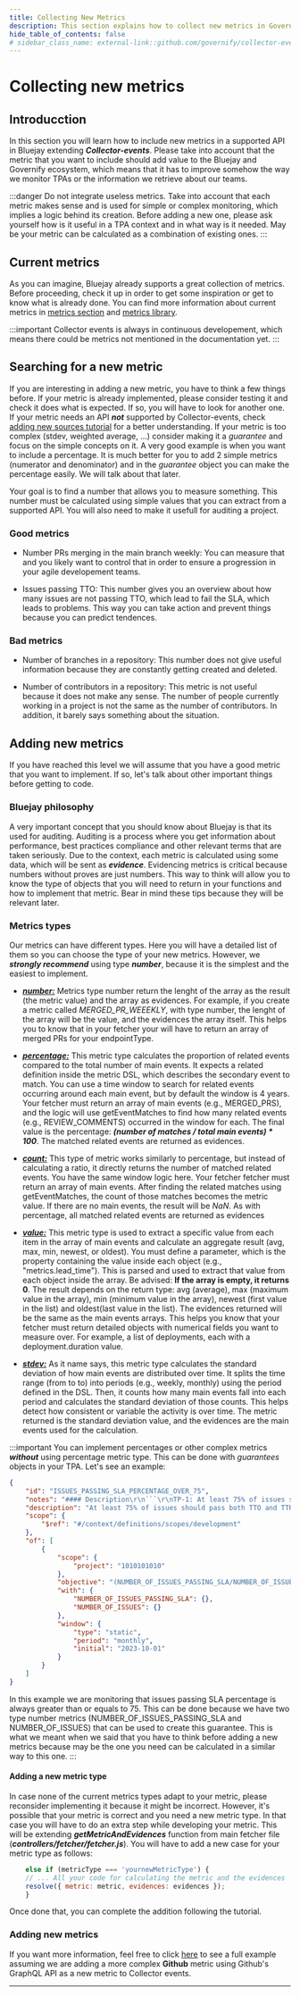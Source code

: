 ```yaml
---
title: Collecting New Metrics
description: This section explains how to collect new metrics in Governify.
hide_table_of_contents: false
# sidebar_class_name: external-link::github.com/governify/collector-events/blob/main/DEVELOPING%20METRICS.md # Use this format for external links
---
```


# Collecting new metrics

## Introducction

In this section you will learn how to include new metrics in a supported API in Bluejay extending ***Collector-events***. Please take into account that the metric that you want to include should add value to the Bluejay and Governify ecosystem, which means that it has to improve somehow the way we monitor TPAs or the information we retrieve about our teams.

:::danger
Do not integrate useless metrics. Take into account that each metric makes sense and is used for simple or complex monitoring, which implies a logic behind its creation. Before adding a new one, please ask yourself how is it useful in a TPA context and in what way is it needed. May be your metric can be calculated as a combination of existing ones.
:::

## Current metrics

As you can imagine, Bluejay already supports a great collection of metrics. Before proceeding, check it up in order to get some inspiration or get to know what is already done. You can find more information about current metrics in [metrics section](./../../customization/agreement-modeling/metrics.md) and [metrics library](https://github.com/governify/governify-examples/tree/master/metrics/event-collector).

:::important
Collector events is always in continuous developement, which means there could be metrics not mentioned in the documentation yet.
:::

## Searching for a new metric

If you are interesting in adding a new metric, you have to think a few things before. If your metric is already implemented, please consider testing it and check it does what is expected. If so, you will have to look for another one. If your metric needs an API ***not*** supported by Collector-events, check [adding new sources tutorial](./adding-new-sources.md) for a better understanding. If your metric is too complex (stdev, weighted average, ...) consider making it a *guarantee* and focus on the simple concepts on it. A very good example is when you want to include a percentage. It is much better for you to add 2 simple metrics (numerator and denominator) and in the *guarantee*  object you can make the percentage easily. We will talk about that later.

Your goal is to find a number that allows you to measure something. This number must be calculated using simple values that you can extract from a supported API. You will also need to make it usefull for auditing a project.

### Good metrics

+ Number PRs merging in the main branch weekly: You can measure that and you likely want to control that in order to ensure a progression in your agile developement teams.

+ Issues passing TTO: This number gives you an overview about how many issues are not passing TTO, which lead to fail the SLA, which leads to problems. This way you can take action and prevent things because you can predict tendences.

### Bad metrics

+ Number of branches in a repository: This number does not give useful information because they are constantly getting created and deleted.

+ Number of contributors in a repository: This metric is not useful because it does not make any sense. The number of people currently working in a project is not the same as the number of contributors. In addition, it barely says something about the situation.

## Adding new metrics

If you have reached this level we will assume that you have a good metric that you want to implement. If so, let's talk about other important things before getting to code.

### Bluejay philosophy

A very important concept that you should know about Bluejay is that its used for auditing. Auditing is a process where you get information about performance, best practices compliance and other relevant terms that are taken seriously. Due to the context, each metric is calculated using some data, which will be sent as ***evidence***. Evidencing metrics is critical because numbers without proves are just numbers. This way to think will allow you to know the type of objects that you will need to return in your functions and how to implement that metric. Bear in mind these tips because they will be relevant later.

### Metrics types

Our metrics can have different types. Here you will have a detailed list of them so you can choose the type of your new metrics. However, we ***strongly recommend*** using type ***number***, because it is the simplest and the easiest to implement.

+ <u>***number:***</u> Metrics type number return the lenght of the array as the result (the metric value) and the array as evidences. For example, if you create a metric called *MERGED_PR_WEEEKLY*, with type number, the lenght of the array will be the value, and the evidences the array itself. This helps you to know that in your fetcher your will have to return an array of merged PRs for your endpointType.  

+ <u>***percentage:***</u> This metric type calculates the proportion of related events compared to the total number of main events. It expects a related definition inside the metric DSL, which describes the secondary event to match. You can use a time window to search for related events occurring around each main event, but by default the window is 4 years. Your fetcher must return an array of main events (e.g., MERGED_PRS), and the logic will use getEventMatches to find how many related events (e.g., REVIEW_COMMENTS) occurred in the window for each. The final value is the percentage: ***(number of matches / total main events) * 100***. The matched related events are returned as evidences.

+ <u>***count:***</u> This type of metric works similarly to percentage, but instead of calculating a ratio, it directly returns the number of matched related events. You have the same window logic here. Your fetcher fetcher must return an array of main events. After finding the related matches using getEventMatches, the count of those matches becomes the metric value. If there are no main events, the result will be *NaN*. As with percentage, all matched related events are returned as evidences

+ <u>***value:***</u> This metric type is used to extract a specific value from each item in the array of main events and calculate an aggregate result (avg, max, min, newest, or oldest). You must define a parameter, which is the property containing the value inside each object (e.g., "metrics.lead_time"). This is parsed and used to extract that value from each object inside the array.
Be advised: **If the array is empty, it returns 0**. The result depends on the return type: avg (average), max (maximum value in the array), min (minimum value in the array), newest (first value in the list) and oldest(last value in the list). The evidences returned will be the same as the main events arrays. This helps you know that your fetcher must return detailed objects with numerical fields you want to measure over. For example, a list of deployments, each with a deployment.duration value.

+ <u>***stdev:***</u> As it name says, this metric type calculates the standard deviation of how main events are distributed over time. It splits the time range (from to to) into periods (e.g., weekly, monthly) using the period defined in the DSL. Then, it counts how many main events fall into each period and calculates the standard deviation of those counts. This helps detect how consistent or variable the activity is over time. The metric returned is the standard deviation value, and the evidences are the main events used for the calculation.

:::important
You can implement percentages or other complex metrics ***without*** using percentage metric type. This can be done with *guarantees* objects in your TPA. Let's see an example:

```json
{
    "id": "ISSUES_PASSING_SLA_PERCENTAGE_OVER_75",
    "notes": "#### Description\r\n```\r\nTP-1: At least 75% of issues should meet the SLA.",
    "description": "At least 75% of issues should pass both TTO and TTR.",
    "scope": {
        "$ref": "#/context/definitions/scopes/development"
    },
    "of": [
        {
            "scope": {
                "project": "1010101010"
            },
            "objective": "(NUMBER_OF_ISSUES_PASSING_SLA/NUMBER_OF_ISSUES*100) >= 75",
            "with": {
                "NUMBER_OF_ISSUES_PASSING_SLA": {},
                "NUMBER_OF_ISSUES": {}
            },
            "window": {
                "type": "static",
                "period": "monthly",
                "initial": "2023-10-01"
            }
        }
    ]
}
```

In this example we are monitoring that issues passing SLA percentage is always greater than or equals to 75. This can be done because we have two type number metrics (NUMBER_OF_ISSUES_PASSING_SLA and NUMBER_OF_ISSUES) that can be used to create this guarantee. This is what we meant when we said that you have to think before adding a new metrics because may be the one you need can be calculated in a similar way to this one.
:::

#### Adding a new metric type

In case none of the current metrics types adapt to your metric, please reconsider implementing it because it might be incorrect. However, it's possible that your metric is correct and you need a new metric type. In that case you will have to do an extra step while developing your metric. This will be extending ***getMetricAndEvidences*** function from main fetcher file (***controllers/fetcher/fetcher.js***). You will have to add a new case for your metric type as follows:

```js
    else if (metricType === 'yournewMetricType') {
    // ... All your code for calculating the metric and the evidences
    resolve({ metric: metric, evidences: evidences });
    }
```

Once done that, you can complete the addition following the tutorial.

### Adding new metrics

If you want more information, feel free to click [here](https://github.com/governify/collector-events/blob/main/DEVELOPING%20METRICS.md) to see a full example assuming we are adding a more complex **Github** metric using Github's GraphQL API as a new metric to Collector events.

---
